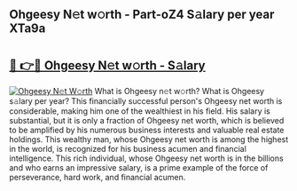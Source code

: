 ## Ohgeesy N𝚎t w𝚘rth - Part-oZ4 S𝚊lary per year XTa9a

# <h2><a href="http://gc1hk2.nevu.top/?p=Ohgeesy">🔗 👉🔴 Ohgeesy N𝚎t w𝚘rth - S𝚊lary</a></h2>

[![Ohgeesy N𝚎t W𝚘rth](https://i.imgur.com/Oavwk0R.jpeg)](http://gc1hk2.nevu.top/?p=Ohgeesy)
What is Ohgeesy n𝚎t w𝚘rth? What is Ohgeesy s𝚊lary per year?
This financially successful person's Ohgeesy net worth is considerable, making him one of the wealthiest in his field. His salary is substantial, but it is only a fraction of Ohgeesy net worth, which is believed to be amplified by his numerous business interests and valuable real estate holdings. This wealthy man, whose Ohgeesy net worth is among the highest in the world, is recognized for his business acumen and financial intelligence. This rich individual, whose Ohgeesy net worth is in the billions and who earns an impressive salary, is a prime example of the force of perseverance, hard work, and financial acumen.

